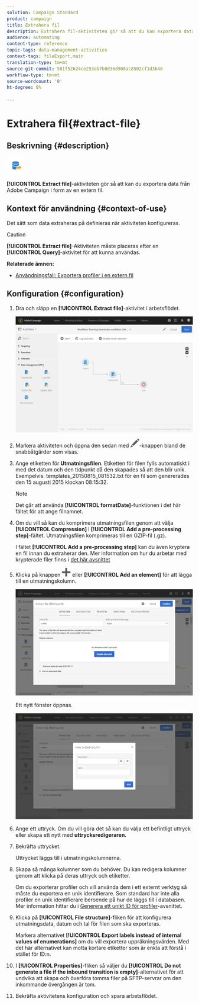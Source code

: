 ```yaml
---
solution: Campaign Standard
product: campaign
title: Extrahera fil
description: Extrahera fil-aktiviteten gör så att du kan exportera data från Adobe Campaign i form av en extern fil.
audience: automating
content-type: reference
topic-tags: data-management-activities
context-tags: fileExport,main
translation-type: tm+mt
source-git-commit: 501f52624ce253eb7b0d36d908ac8502cf1d3b48
workflow-type: tm+mt
source-wordcount: '0'
ht-degree: 0%

---
```



# Extrahera fil{#extract-file}

## Beskrivning {#description}

![](assets/export.png)

**[!UICONTROL Extract file]**-aktiviteten gör så att kan du exportera data från Adobe Campaign i form av en extern fil.

## Kontext för användning {#context-of-use}

Det sätt som data extraheras på definieras när aktiviteten konfigureras.

>[!CAUTION]
>
>**[!UICONTROL Extract file]**-Aktiviteten måste placeras efter en **[!UICONTROL Query]**-aktivitet för att kunna användas.

**Relaterade ämnen:**

* [Användningsfall: Exportera profiler i en extern fil](../../automating/using/exporting-profiles-in-file.md)

## Konfiguration {#configuration}

1. Dra och släpp en **[!UICONTROL Extract file]**-aktivitet i arbetsflödet.

   ![](assets/wkf_data_export1.png)

1. Markera aktiviteten och öppna den sedan med ![](assets/edit_darkgrey-24px.png)-knappen bland de snabbåtgärder som visas.
1. Ange etiketten för **Utmatningsfilen**.    Etiketten för filen fylls automatiskt i med det datum och den tidpunkt då den skapades så att den blir unik.    Exempelvis: templates_20150815_081532.txt för en fil som genererades den 15 augusti 2015 klockan 08:15:32.

   >[!NOTE]
   >
   >Det går att använda **[!UICONTROL formatDate]**-funktionen i det här fältet för att ange filnamnet.

1. Om du vill så kan du komprimera utmatningsfilen genom att välja **[!UICONTROL Compression]** i **[!UICONTROL Add a pre-processing step]**-fältet.    Utmatningsfilen komprimeras till en GZIP-fil (.gz).

   I fältet **[!UICONTROL Add a pre-processing step]** kan du även kryptera en fil innan du extraherar den. Mer information om hur du arbetar med krypterade filer finns i [det här avsnittet](../../automating/using/managing-encrypted-data.md)

1. Klicka på knappen ![](assets/add_darkgrey-24px.png) eller **[!UICONTROL Add an element]** för att lägga till en utmatningskolumn.

   ![](assets/wkf_data_export2.png)

   Ett nytt fönster öppnas.

   ![](assets/wkf_data_export3.png)

1. Ange ett uttryck.  Om du vill göra det så kan du välja ett befintligt uttryck eller skapa ett nytt med **uttrycksredigeraren**.
1. Bekräfta uttrycket.

   Uttrycket läggs till i utmatningskolumnerna.

1. Skapa så många kolumner som du behöver.  Du kan redigera kolumner genom att klicka på deras uttryck och etiketter.

   Om du exporterar profiler och vill använda dem i ett externt verktyg så måste du exportera en unik identifierare.  Som standard har inte alla profiler en unik identifierare beroende på hur de läggs till i databasen. Mer information hittar du i [Generera ett unikt ID för profiler](../../developing/using/configuring-the-resource-s-data-structure.md#generating-a-unique-id-for-profiles-and-custom-resources)-avsnittet.

1. Klicka på **[!UICONTROL File structure]**-fliken för att konfigurera utmatningsdata, datum och tal för filen som ska exporteras.

   Markera alternativet **[!UICONTROL Export labels instead of internal values of enumerations]** om du vill exportera uppräkningsvärden.  Med det här alternativet kan motta kortare etiketter som är enkla att förstå i stället för ID:n.

1. I **[!UICONTROL Properties]**-fliken så väljer du **[!UICONTROL Do not generate a file if the inbound transition is empty]**-alternativet för att undvika att skapa och överföra tomma filer på SFTP-servrar om den inkommande övergången är tom.
1. Bekräfta aktivitetens konfiguration och spara arbetsflödet.
